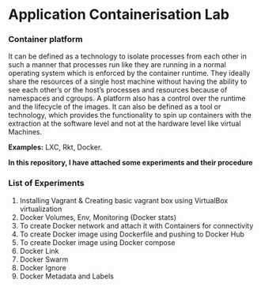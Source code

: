 # Application Containerisation Lab

### Container platform

It can be defined as a technology to isolate processes from each other in such a manner that processes run like they are running in a normal operating system
which is enforced by the container runtime. They ideally share the resources of a single host machine without having the ability to see each other’s or the host’s 
processes and resources because of namespaces and cgroups. A platform also has a control over the runtime and the lifecycle of the images.
It can also be defined as a tool or technology, which provides the functionality to spin up containers with the extraction at the software level and not at the hardware 
level like virtual Machines.

**Examples:** LXC, Rkt, Docker.

**In this repository, I have attached some experiments and their procedure**

### List of Experiments

1. Installing Vagrant & Creating basic vagrant box using VirtualBox virtualization
2. Docker Volumes, Env, Monitoring (Docker stats)
3. To create Docker network and attach it with Containers for connectivity
4. To create Docker image using Dockerfile and pushing to Docker Hub
5. To create Docker image using Docker compose
6. Docker Link
7. Docker Swarm 
8. Docker Ignore
9. Docker Metadata and Labels
